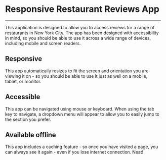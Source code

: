 # Responsive Restaurant Reviews App
---
This application is designed to allow you to access reviews for a range of restaurants in New York City. The app has been designed with accessibility in mind, so you should be able to use it across a wide range of devices, including mobile and screen readers.

## Responsive

This app automatically resizes to fit the screen and orientation you are viewing it on - so you should be able to use it just as well on a mobile, tablet, or monitor.

## Accessible

This app can be navigated using mouse or keyboard. When using the tab key to navigate, a dropdown menu will appear to allow you to easily jump to the section you prefer.

## Available offline

This app includes a caching feature - so once you have visited a page, you can always see it again - even if you lose internet connection. Neat!
